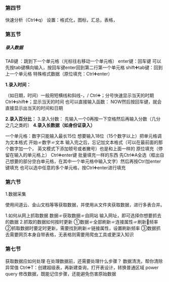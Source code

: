 ### 第四节

快速分析（Ctrl➕q）
设置：格式化，图标，汇总，表格，

### 第五节

##### 录入数据

TAB键 ：跳到下一个单元格（光标往右移动一个单元格）
enter键：回车键
可以先按tab键横向输入，按回车键enter回到第二行第一个单元格
shift➕tab键：回到上一个单元格
特殊格式数据（原位填充：Ctrl➕enter）

**1.录入时间：**

（如日期，时间）一般用短横线和斜线-，/
Ctrl➕；分号快速显示当天的时期
Ctrl➕shift➕；显示当天的时间
也可以直接输入函数：
NOW然后按回车键，就会直接显示出当天的时间和日期

**2.录入百分比：**
3.录入分数：
先输入一个0再按一下空格然后再输入分数（几分之几之类的）
**4.录入长数据（如身份证录入）**

一个单元格：数字只能输入最长15位
想要输入18位（15个数字以上）把单元格调为文本格式
开始☞数字☞文本
输入完之后，忘记加文本格式（可以在最前面的那个数字加一个，     英文模式下添加顿号或者撇号）也是和上面一样的
原位填充（停留在输入的单元格上）
Ctrl➕enter键
批量填充一样的东西
先Ctrl➕A全选（框出自己想要的部分空白单元格，在其中一个单元格中输入文字）然后再按Ctrl加enter键填充
也可以选中任意的多个单元格，按Ctrl➕enter进行填充

### 第六节

1.数据采集

使用间道云、金山文档等等获取数据，并使用从文件夹获取数据，进行多表合并。

1.如何从网上抓取数据
数据☞获取数据☞自网站
输入网址，即可选择你想要抓去的数据
2.抓取的数据如何按时更新
①数据☞全部刷新☞连接属性☞刷新🔄频率
②抓取数据时要定时更新，需要找到刷新☞链接属性，设置刷新频率
③数据抓去需要网页本身自带表格，无表格则需要用爬虫工具或更深入知识

### 第七节

获取数据应如何处理
在处理数据前，还需要处理什么步骤？
数据清洗，帮你清除异常值
Ctrl➕T：创建超级表，再新建查询，打开表设计，转换普通区域
power query  修改数据，既能记住步骤，还能避免伤害原始数据
